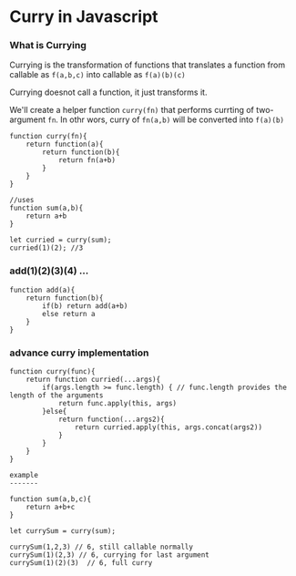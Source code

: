 # Curry in Javascript

### What is Currying

Currying is the transformation of functions that translates a function from callable as `f(a,b,c)` into callable as `f(a)(b)(c)`

Currying doesnot call a function, it just transforms it.

We'll create a helper function `curry(fn)` that performs currting of two-argument `fn`.
In othr wors, curry of `fn(a,b)` will be converted into `f(a)(b)`

```
function curry(fn){
    return function(a){
        return function(b){
            return fn(a+b)
        }
    }
}

//uses
function sum(a,b){
    return a+b
}

let curried = curry(sum);
curried(1)(2); //3
```

### add(1)(2)(3)(4) ...

```
function add(a){
    return function(b){
        if(b) return add(a+b)
        else return a
    }
}
```

### advance curry implementation

```
function curry(func){
    return function curried(...args){
        if(args.length >= func.length) { // func.length provides the length of the arguments
            return func.apply(this, args)
        }else{
            return function(...args2){
                return curried.apply(this, args.concat(args2))
            }
        }
    }
}

example
-------

function sum(a,b,c){
    return a+b+c
}

let currySum = curry(sum);

currySum(1,2,3) // 6, still callable normally
currySum(1)(2,3) // 6, currying for last argument
currySum(1)(2)(3)  // 6, full curry
```
